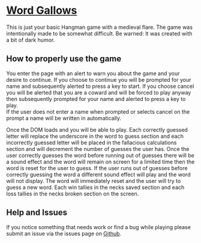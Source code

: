 # [Word Gallows](Magic-Mayo.github.io/Word-Gallows)
This is just your basic Hangman game with a medieval flare.  The game was intentionally made to be somewhat difficult.
Be warned: It was created with a bit of dark humor.

## How to properly use the game
You enter the page with an alert to warn you about the game and your desire to continue.  If you choose to continue you will
be prompted for your name and subsequently alerted to press a key to start.  If you choose cancel you will be alerted that 
you are a coward and will be forced to play anyway then subsequently prompted for your name and alerted to press a key to play.  
If the user does not enter a name when prompted or selects cancel on the prompt a name will be written in automatically.

Once the DOM loads and you will be able to play.  Each correctly guessed letter will replace the underscore in the word to guess section 
and each incorrectly guessed letter will be placed in the fallacious calculations section and will decrement the number of 
guesses the user has.  Once the user correctly guesses the word before running out of guesses there will be a sound effect and the word will 
remain on screen for a limited time then the word is reset for the user to guess.  If the user runs out of guesses before 
correctly guessing the word a different sound effect will play and the word will not display.  The word will immediately reset 
and the user will try to guess a new word.  Each win tallies in the necks saved section and each loss tallies in the necks 
broken section on the screen.

## Help and Issues
If you notice something that needs work or find a bug while playing please submit an issue via the issues page on 
[Github](https://github.com/Magic-Mayo/Word-Guess-Game/issues).
